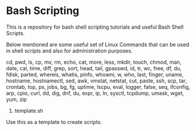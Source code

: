 # Bash Scripting

This is a repository for bash shell scripting tutorials and useful Bash Shell Scripts.

Below mentioned are some useful set of Linux Commands that can be used in shell scripts and also for administration purposes.


cd, pwd, ls, cp, mv, rm, echo, cat, more, less, mkdir, touch, chmod, man, date, cal,
time, diff, grep, sort, head, tail, gpasswd, id, tr, wc, free, df, du, fdisk, parted,
whereis, whatis, pinfo, whoami, w, who, last, finger, uname, hostname, hostnamectl,
sed, awk, vmstat, netstat, cut, paste, ssh, scp, tar, crontab, top, ps, jobs, bg, fg,
uptime, lscpu, eval, logger, false, seq, ifconfig, arp, cpio, curl, dd, dig, dnf, du,
expr, ip, ln, sysctl, tcpdump, umask, wget, yum, zip


1) template.sh

Use this as a template to create scripts.


